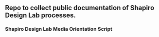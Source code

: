 ## Repo to collect public documentation of Shapiro Design Lab processes.

### Shapiro Design Lab Media Orientation Script
